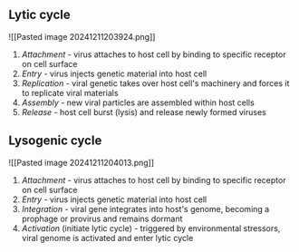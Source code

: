 ## Lytic cycle
![[Pasted image 20241211203924.png]]

1. *Attachment* - virus attaches to host cell by binding to specific receptor on cell surface
2. *Entry* - virus injects genetic material into host cell
3. *Replication* - viral genetic takes over host cell's machinery and forces it to replicate viral materials
4. *Assembly* - new viral particles are assembled within host cells
5. *Release* - host cell burst (lysis) and release newly formed viruses
## Lysogenic cycle
![[Pasted image 20241211204013.png]]

1.  *Attachment* - virus attaches to host cell by binding to specific receptor on cell surface
2. *Entry* - virus injects genetic material into host cell
3. *Integration* - viral gene integrates into host's genome, becoming a prophage or provirus and remains dormant
4. *Activation* (initiate lytic cycle) - triggered by environmental stressors, viral genome is activated and enter lytic cycle
